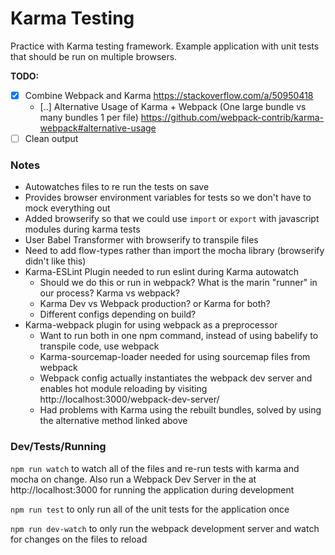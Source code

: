 # Karma Testing

Practice with Karma testing framework. Example application with unit tests that should be run on multiple browsers.

**TODO:**
 - [x] Combine Webpack and Karma https://stackoverflow.com/a/50950418
   - [..] Alternative Usage of Karma + Webpack (One large bundle vs many bundles 1 per file) https://github.com/webpack-contrib/karma-webpack#alternative-usage
 - [ ] Clean output

### Notes
- Autowatches files to re run the tests on save
- Provides browser environment variables for tests so we don't have to mock everything out
- Added browserify so that we could use `import` or `export` with javascript modules during karma tests
 - User Babel Transformer with browserify to transpile files
- Need to add flow-types rather than import the mocha library (browserify didn't like this)
- Karma-ESLint Plugin needed to run eslint during Karma autowatch
  - Should we do this or run in webpack? What is the marin "runner" in our process? Karma vs webpack?
  - Karma Dev vs Webpack production? or Karma for both?
  - Different configs depending on build?
- Karma-webpack plugin for using webpack as a preprocessor
  - Want to run both in one npm command, instead of using babelify to transpile code, use webpack
  - Karma-sourcemap-loader needed for using sourcemap files from webpack
  - Webpack config actually instantiates the webpack dev server and enables hot module reloading by visiting http://localhost:3000/webpack-dev-server/
  - Had problems with Karma using the rebuilt bundles, solved by using the alternative method linked above

### Dev/Tests/Running

`npm run watch` to watch all of the files and re-run tests with karma and mocha on change.
Also run a Webpack Dev Server in the at http://localhost:3000 for running the application during development

`npm run test` to only run all of the unit tests for the application once

`npm run dev-watch` to only run the webpack development server and watch for changes on the files to reload
